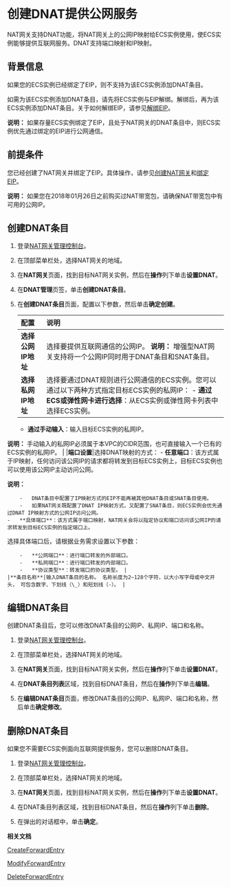# 创建DNAT提供公网服务

NAT网关支持DNAT功能，将NAT网关上的公网IP映射给ECS实例使用，使ECS实例能够提供互联网服务。DNAT支持端口映射和IP映射。

## 背景信息

如果您的ECS实例已经绑定了EIP，则不支持为该ECS实例添加DNAT条目。

如需为该ECS实例添加DNAT条目，请先将ECS实例与EIP解绑。解绑后，再为该ECS实例添加DNAT条目。关于如何解绑EIP，请参见[解绑EIP](/intl.zh-CN/用户指南/解绑EIP.md)。

**说明：** 如果存量ECS实例绑定了EIP，且处于NAT网关的DNAT条目中，则ECS实例优先通过绑定的EIP进行公网通信。

## 前提条件

您已经创建了NAT网关并绑定了EIP。具体操作，请参见[创建NAT网关](/intl.zh-CN/购买指南/购买NAT网关.md)和[绑定EIP](/intl.zh-CN/基本功能操作/创建NAT网关实例.md)。

**说明：** 如果您在2018年01月26日之前购买过NAT带宽包，请确保NAT带宽包中有可用的公网IP。

## 创建DNAT条目

1.  登录[NAT网关管理控制台](https://vpc.console.aliyun.com/nat)。

2.  在顶部菜单栏处，选择NAT网关的地域。

3.  在**NAT网关**页面，找到目标NAT网关实例，然后在**操作**列下单击**设置DNAT**。

4.  在**DNAT管理**页签，单击**创建DNAT条目**。

5.  在**创建DNAT条目**页面，配置以下参数，然后单击**确定创建**。

    |配置|说明|
    |:-|:-|
    |**选择公网IP地址**|选择要提供互联网通信的公网IP。 **说明：** 增强型NAT网关支持将一个公网IP同时用于DNAT条目和SNAT条目。 |
    |**选择私网IP地址**|选择要通过DNAT规则进行公网通信的ECS实例。您可以通过以下两种方式指定目标ECS实例的私网IP：     -   **通过ECS或弹性网卡进行选择**：从ECS实例或弹性网卡列表中选择ECS实例。
    -   **通过手动输入**：输入目标ECS实例的私网IP。

**说明：** 手动输入的私网IP必须属于本VPC的CIDR范围，也可直接输入一个已有的ECS实例的私网IP。 |
    |**端口设置**|选择DNAT映射的方式：     -   **任意端口**：该方式属于IP映射，任何访问该公网IP的请求都将转发到目标ECS实例上，目标ECS实例也可以使用该公网IP主动访问公网。

**说明：**

        -   DNAT条目中配置了IP映射方式的EIP不能再被其他DNAT条目或SNAT条目使用。
        -   如果NAT网关既配置了DNAT IP映射方式，又配置了SNAT条目，则ECS实例会优先通过DNAT IP映射方式的公网IP访问公网。
    -   **具体端口**：该方式属于端口映射，NAT网关会将以指定协议和端口访问该公网IP的请求转发到目标ECS实例的指定端口上。

选择具体端口后，请根据业务需求设置以下参数：

        -   **公网端口**：进行端口转发的外部端口。
        -   **私网端口**：进行端口转发的内部端口。
        -   **协议类型**：转发端口的协议类型。 |
    |**条目名称**|输入DNAT条目的名称。 名称长度为2~128个字符，以大小写字母或中文开头， 可包含数字、下划线（\_）和短划线（-）。 |


## 编辑DNAT条目

创建DNAT条目后，您可以修改DNAT条目的公网IP、私网IP、端口和名称。

1.  登录[NAT网关管理控制台](https://vpc.console.aliyun.com/nat)。

2.  在顶部菜单栏处，选择NAT网关的地域。

3.  在**NAT网关**页面，找到目标NAT网关实例，然后在**操作**列下单击**设置DNAT**。

4.  在**DNAT条目列表**区域，找到目标DNAT条目，然后在**操作**列下单击**编辑**。

5.  在**编辑DNAT条目**页面，修改DNAT条目的公网IP、私网IP、端口和名称，然后单击**确定修改**。


## 删除DNAT条目

如果您不需要ECS实例面向互联网提供服务，您可以删除DNAT条目。

1.  登录[NAT网关管理控制台](https://vpc.console.aliyun.com/nat)。

2.  在顶部菜单栏处，选择NAT网关的地域。

3.  在**NAT网关**页面，找到目标NAT网关实例，然后在**操作**列下单击**设置DNAT**。

4.  在DNAT条目列表区域，找到目标DNAT条目，然后在**操作**列下单击**删除**。

5.  在弹出的对话框中，单击**确定**。


**相关文档**  


[CreateForwardEntry](/intl.zh-CN/API参考/NAT网关/CreateForwardEntry.md)

[ModifyForwardEntry](/intl.zh-CN/API参考/NAT网关/ModifyForwardEntry.md)

[DeleteForwardEntry](/intl.zh-CN/API参考/NAT网关/DeleteForwardEntry.md)

